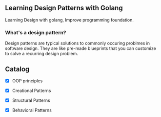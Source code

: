 ## Learning Design Patterns with Golang 
Learning Design with golang, Improve programming foundation.

### What's a design pattern?
Design patterns are typical solutions to commonly occuring problmes in software design.
They are like pre-made blueprints that you can customize to solve a recurring design problem.


## Catalog
- [x] OOP principles 
- [x] Creational Patterns
- [x] Structural Patterns
- [x] Behavioral Patterns



